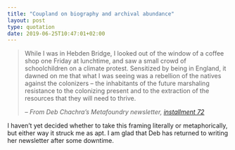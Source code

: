 ```yaml
---
title: "Coupland on biography and archival abundance"
layout: post
type: quotation
date: 2019-06-25T10:47:01+02:00
---
```


> While I was in Hebden Bridge, I looked out of the window of a coffee shop one Friday at lunchtime, and saw a small crowd of schoolchildren on a climate protest. Sensitized by being in England, it dawned on me that what I was seeing was a rebellion of the natives against the colonizers – the inhabitants of the future marshaling resistance to the colonizing present and to the extraction of the resources that they will need to thrive.
>
> – <cite>From Deb Chachra’s Metafoundry newsletter, <a href="https://tinyletter.com/metafoundry/letters/metafoundry-72-terraforma-incognita">installment 72</a></cite>

I haven’t yet decided whether to take this framing literally or metaphorically, but either way it struck me as apt. I am glad that Deb has returned to writing her newsletter after some downtime.